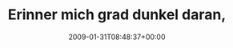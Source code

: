 ---
retweeted: false
source: <a href="http://twitter.com" rel="nofollow">Twitter Web Client</a>
entities:
  hashtags: []
  symbols: []
  user_mentions: []
  urls: []
display_text_range:
- '0'
- '132'
favorite_count: '0'
id_str: '1164122750'
truncated: false
retweet_count: '0'
id: '1164122750'
created_at: Sat Jan 31 08:48:37 +0000 2009
favorited: false
full_text: Erinner mich grad dunkel daran, gestern die Waschmaschine auf 9h getimert
  zu haben. [@sunrise2k5](https://twitter.com/sunrise2k5) wird mir vermutlich im Zimmer
  stehn.
lang: de
tags:
- pesos:twitter
date: '2009-01-31T08:48:37+00:00'
src: https://twitter.com/bascht/status/1164122750
original_url: https://twitter.com/bascht/status/1164122750
type: twitter_tweet
text: Erinner mich grad dunkel daran, gestern die Waschmaschine auf 9h getimert zu
  haben. [@sunrise2k5](https://twitter.com/sunrise2k5) wird mir vermutlich im Zimmer
  stehn.
title: Erinner mich grad dunkel daran,

---